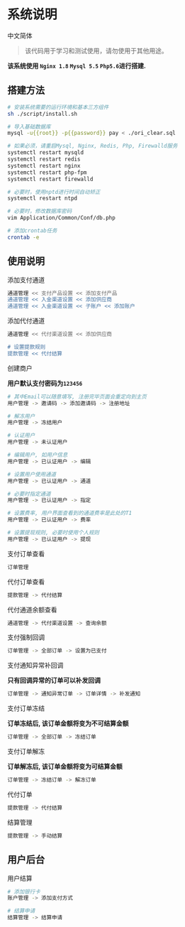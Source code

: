 # 系统说明

中文简体

> 该代码用于学习和测试使用，请勿使用于其他用途。

**该系统使用 `Nginx 1.8` `Mysql 5.5` `Php5.6`进行搭建.**

## 搭建方法

```bash
# 安装系统需要的运行环境和基本三方组件
sh ./script/install.sh

# 导入基础数据库
mysql -u{{root}} -p{{password}} pay < ./ori_clear.sql

# 如果必须，请重启Mysql, Nginx, Redis, Php, Firewalld服务
systemctl restart mysqld
systemctl restart redis
systemctl restart nginx
systemctl restart php-fpm
systemctl restart firewalld

# 必要时，使用nptd进行时间自动矫正
systemctl restart ntpd

# 必要时，修改数据库密码
vim Application/Common/Conf/db.php

# 添加crontab任务
crontab -e
```

## 使用说明

添加支付通道
```bash
通道管理 << 支付产品设置 << 添加支付产品
通道管理 << 入金渠道设置 << 添加供应商
通道管理 << 入金渠道设置 << 子账户 << 添加账户
```

添加代付通道
```bash
通道管理 << 代付渠道设置 << 添加供应商

# 设置提款规则
提款管理 << 代付结算
```

创建商户

**用户默认支付密码为`123456`**
```bash
# 其中Email可以随意填写, 注册完毕页面会重定向到主页
用户管理 -> 邀请码 -> 添加邀请码 -> 注册地址

# 解冻用户
用户管理 -> 冻结用户

# 认证用户
用户管理 -> 未认证用户

# 编辑用户, 如用户信息
用户管理 -> 已认证用户 -> 编辑

# 设置用户使用通道
用户管理 -> 已认证用户 -> 通道

# 必要时指定通道
用户管理 -> 已认证用户 -> 指定

# 设置费率, 用户界面查看到的通道费率是此处的T1
用户管理 -> 已认证用户 -> 费率

# 设置提现规则, 必要时使用个人规则
用户管理 -> 已认证用户 -> 提现
```

支付订单查看
```bash
订单管理
```

代付订单查看
```bash
提款管理 -> 代付结算
```

代付通道余额查看
```bash
通道管理 -> 代付渠道设置 -> 查询余额
```

支付强制回调
```bash
订单管理 -> 全部订单 -> 设置为已支付
```

支付通知异常补回调

**只有回调异常的订单可以补发回调**
```bash
订单管理 -> 通知异常订单 -> 订单详情 -> 补发通知
```

支付订单冻结

**订单冻结后, 该订单金额将变为不可结算金额**
```bash
订单管理 -> 全部订单 -> 冻结订单
```

支付订单解冻

**订单解冻后, 该订单金额将变为可结算金额**
```bash
订单管理 -> 冻结订单 -> 解冻订单
```

代付订单

```bash
提款管理 -> 代付结算
```

结算管理
```bash
提款管理 -> 手动结算
```

## 用户后台

用户结算

```bash
# 添加银行卡
账户管理 -> 添加支付方式

# 结算申请
结算管理 -> 结算申请
```